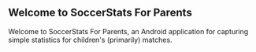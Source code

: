 Welcome to SoccerStats For Parents 
----------------------------------------------------------------
Welcome to SoccerStats For Parents, an Android application for capturing simple 
statistics for children's (primarily) matches.
